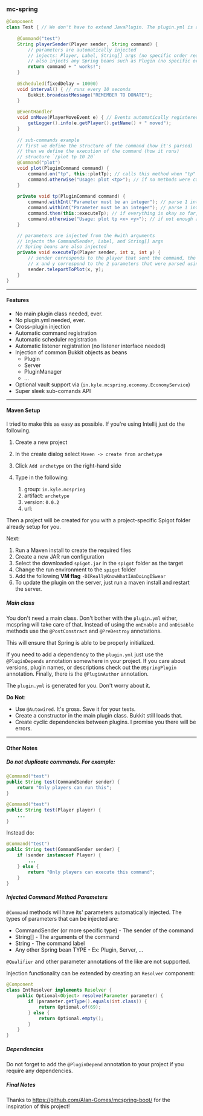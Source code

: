 ### mc-spring
```java
@Component
class Test { // We don't have to extend JavaPlugin. The plugin.yml is also generated for us.
    
    @Command("test")
    String playerSender(Player sender, String command) {
        // parameters are automatically injected
        // injects: Player, Label, String[] args (no specific order required)
        // also injects any Spring beans such as Plugin (no specific order required)
        return command + " works!";
    }
    
    @Scheduled(fixedDelay = 10000)
    void interval() { // runs every 10 seconds
        Bukkit.broadcastMessage("REMEMBER TO DONATE");
    }
    
    @EventHandler
    void onMove(PlayerMoveEvent e) { // Events automatically registered
        getLogger().info(e.getPlayer().getName() + " moved");
    }
    
    // sub-commands example
    // first we define the structure of the command (how it's parsed)
    // then we define the execution of the command (how it runs)
    // structure `/plot tp 10 20`
    @Command("plot")
    void plot(PluginCommand command) {
        command.on("tp", this::plotTp); // calls this method when "tp" is passed
        command.otherwise("Usage: plot <tp>"); // if no methods were called, fallback to this message
    }
    
    private void tp(PluginCommand command) {
        command.withInt("Parameter must be an integer"); // parse 1 integer from the command, otherwise show the message parameter
        command.withInt("Parameter must be an integer"); // parse 1 integer from the command, otherwise show the message parameter
        command.then(this::executeTp); // if everything is okay so far, run the executor
        command.otherwise("Usage: plot tp <x> <y>"); // if not enough args (or too many) were passed, show this message
    }

    // parameters are injected from the #with arguments
    // injects the CommandSender, Label, and String[] args
    // Spring beans are also injected    
    private void executeTp(Player sender, int x, int y) {
        // sender corresponds to the player that sent the command, the argument position doesn't matter
        // x and y correspond to the 2 parameters that were parsed using the #withInt method
        sender.teleportToPlot(x, y);
    }    
}
```

---

#### Features

* No main plugin class needed, ever.
* No plugin.yml needed, ever.
* Cross-plugin injection
* Automatic command registration
* Automatic scheduler registration
* Automatic listener registration (no listener interface needed)
* Injection of common Bukkit objects as beans
  * Plugin
  * Server
  * PluginManager
  * ...
* Optional vault support via (`in.kyle.mcspring.economy.EconomyService`)
* Super sleek sub-comands API

---
#### Maven Setup

I tried to make this as easy as possible. If you're using Intellij just do the following.

1. Create a new project
2. In the create dialog select `Maven -> create from archetype`
3. Click `Add archetype` on the right-hand side
4. Type in the following:

    1. group: `in.kyle.mcspring` 
    2. artifact: `archetype` 
    3. version: `0.0.2` 
    4. url: 

Then a project will be created for you with a project-specific Spigot folder already setup for you.

Next:

1. Run a Maven install to create the required files
2. Create a new JAR run configuration
3. Select the downloaded `spigot.jar` in the `spigot` folder as the target
4. Change the run environment to the `spigot` folder
5. Add the following **VM flag** `-DIReallyKnowWhatIAmDoingISwear`
6. To update the plugin on the server, just run a maven install and restart the server.

##### Main class

You don't need a main class. 
Don't bother with the `plugin.yml` either, mcspring will take care of that. 
Instead of using the `onEnable` and `onDisable` methods use the `@PostConstract` and `@PreDestroy` annotations.

This will ensure that Spring is able to be properly initialized.

If you need to add a dependency to the `plugin.yml` just use the `@PluginDepends` annotation
 somewhere in your project. If you care about versions, plugin names, or descriptions check out
the `@SpringPlugin` annotation. Finally, there is the `@PluginAuthor` annotation.

The `plugin.yml` is generated for you. Don't worry about it.

**Do Not**: 
* Use `@Autowired`. It's gross. Save it for your tests.
* Create a constructor in the main plugin class. Bukkit still loads that.
* Create cyclic dependencies between plugins. I promise you there will be errors.

--- 

#### Other Notes

##### Do not duplicate commands. For example:
```java
@Command("test")
public String test(CommandSender sender) {
    return "Only players can run this";
}

@Command("test")
public String test(Player player) {
    ...
}
```

Instead do:

```java
@Command("test")
public String test(CommandSender sender) {
    if (sender instanceof Player) {
        ...
    } else {
        return "Only players can execute this command";
    }
}
```

##### Injected Command Method Parameters
`@Command` methods will have its' parameters automatically injected.
The types of parameters that can be injected are:
* CommandSender (or more specific type) - The sender of the command
* String[] - The arguments of the command
* String -  The command label
* Any other Spring bean TYPE - Ex: Plugin, Server, ...

`@Qualifier` and other parameter annotations of the like are not supported.

Injection functionality can be extended by creating an `Resolver` component:

```java
@Component
class IntResolver implements Resolver {
    public Optional<Object> resolve(Parameter parameter) {
        if (parameter.getType().equals(int.class)) {
            return Optional.of(69);
        } else {
            return Optional.empty();
        }
    }
}
```

##### Dependencies
Do not forget to add the `@PluginDepend` annotation to your project if you require any dependencies.

##### Final Notes
Thanks to https://github.com/Alan-Gomes/mcspring-boot/ for the inspiration of this project!
